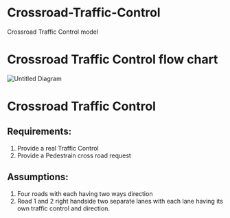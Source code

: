 # Crossroad-Traffic-Control
Crossroad Traffic Control model


# Crossroad Traffic Control flow chart
  ![Untitled Diagram](https://github.com/user-attachments/assets/4e874f2e-2296-4765-a2fe-c11de192a0db)




# Crossroad Traffic Control
## Requirements:
1. Provide a real Traffic Control
2. Provide a Pedestrain cross road request
## Assumptions:
1. Four roads with each having two ways direction
2. Road 1 and 2 right handside two separate lanes with each lane having its own traffic control and direction. 


